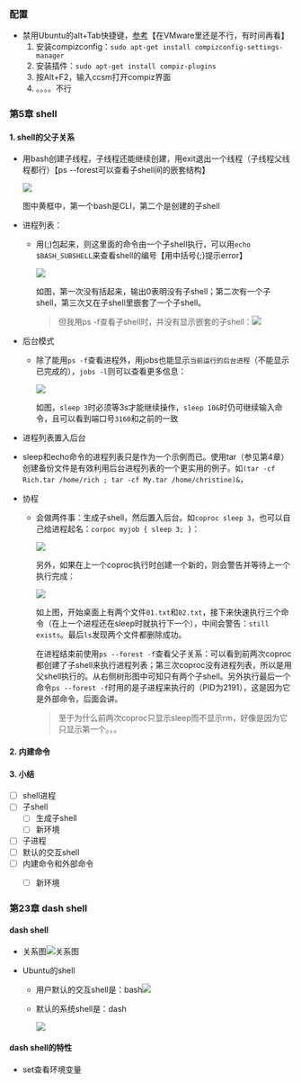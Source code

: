 ### 配置

- 禁用Ubuntu的alt+Tab快捷键，[参考](https://ubuntuforums.org/showthread.php?t=2211863)【在VMware里还是不行，有时间再看】
  1. 安装compizconfig：`sudo apt-get install compizconfig-settings-manager`
  2. 安装插件：`sudo apt-get install compiz-plugins`
  3. 按Alt+F2，输入ccsm打开compiz界面
  4. 。。。。不行



### 第5章 shell

#### 1. shell的父子关系

- 用bash创建子线程，子线程还能继续创建，用exit退出一个线程（子线程父线程都行）【ps --forest可以查看子shell间的嵌套结构】

  ![](https://blogjallery.oss-cn-beijing.aliyuncs.com/img/20210608180226.png)

  图中黄框中，第一个bash是CLI，第二个是创建的子shell

- 进程列表：

  - 用(;)包起来，则这里面的命令由一个子shell执行，可以用`echo $BASH_SUBSHELL`来查看shell的编号【用中括号{;}提示error】

    ![](https://blogjallery.oss-cn-beijing.aliyuncs.com/img/20210608181447.png)

    如图，第一次没有括起来，输出0表明没有子shell；第二次有一个子shell，第三次又在子shell里嵌套了一个子shell。

    > 但我用ps -f查看子shell时，并没有显示嵌套的子shell：![](https://blogjallery.oss-cn-beijing.aliyuncs.com/img/20210608181926.png)

- 后台模式

  - 除了能用`ps -f`查看进程外，用jobs也能显示`当前运行的后台进程`（不能显示已完成的），`jobs -l`则可以查看更多信息：

    ![](https://blogjallery.oss-cn-beijing.aliyuncs.com/img/20210608182852.png)

    如图，`sleep 3`时必须等3s才能继续操作，`sleep 10&`时仍可继续输入命令，且可以看到端口号`3160`和之前的一致

- 进程列表置入后台
  
- sleep和echo命令的进程列表只是作为一个示例而已。使用tar（参见第4章）创建备份文件是有效利用后台进程列表的一个更实用的例子。如` (tar -cf Rich.tar /home/rich ; tar -cf My.tar /home/christine)& `，
  
- 协程

  - 会做两件事：生成子shell，然后置入后台。如`coproc sleep 3`，也可以自己给进程起名：`corpoc myjob { sleep 3; }`：

    ![](https://blogjallery.oss-cn-beijing.aliyuncs.com/img/20210608202222.png)

    另外，如果在上一个coproc执行时创建一个新的，则会警告并等待上一个执行完成：

    ![](https://blogjallery.oss-cn-beijing.aliyuncs.com/img/20210611121334.png)

    如上图，开始桌面上有两个文件`01.txt`和`02.txt`，接下来快速执行三个命令（在上一个进程还在sleep时就执行下一个），中间会警告：`still exists`。最后`ls`发现两个文件都删除成功。

    在进程结束前使用`ps --forest -f`查看父子关系：可以看到前两次coproc都创建了子shell来执行进程列表；第三次coproc没有进程列表，所以是用父shell执行的。从右侧树形图中可知只有两个子shell。另外执行最后一个命令`ps --forest -f`时用的是子进程来执行的（PID为2191），这是因为它是外部命令，后面会讲。

    > 至于为什么前两次coproc只显示sleep而不显示rm，好像是因为它只显示第一个。。。



#### 2. 内建命令







#### 3. 小结

- [ ] shell进程
- [ ] 子shell
  - [ ] 生成子shell
  - [ ] 新环境
- [ ] 子进程
- [ ] 默认的交互shell
- [ ] 内建命令和外部命令
  - [ ] 新环境





### 第23章 dash shell

#### dash shell

- 关系图![关系图](https://blogjallery.oss-cn-beijing.aliyuncs.com/img/20210606150040.png)

- Ubuntu的shell

  - 用户默认的交互shell是：bash![](https://blogjallery.oss-cn-beijing.aliyuncs.com/img/20210608174859.png)

  - 默认的系统shell是：dash

    ![](https://blogjallery.oss-cn-beijing.aliyuncs.com/img/20210604104427.png)




#### dash shell的特性

- set查看环境变量